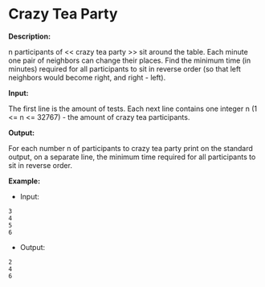 # Crazy Tea Party

**Description:**

n participants of << crazy tea party >> sit around the table. Each minute one pair of neighbors can change their places. Find the minimum time (in minutes) required for all participants to sit in reverse order (so that left neighbors would become right, and right - left).

**Input:**

The first line is the amount of tests. Each next line contains one integer n (1 <= n <= 32767) - the amount of crazy tea participants.

**Output:**

For each number n of participants to crazy tea party print on the standard output, on a separate line, the minimum time required for all participants to sit in reverse order.

**Example:**

- Input:

```
3
4
5
6
```

- Output:

```
2
4
6
```

